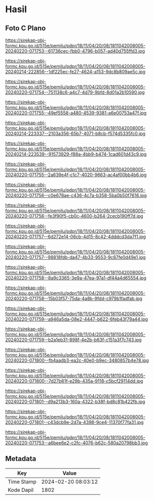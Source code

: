 # Hasil

## Foto C Plano

https://sirekap-obj-formc.kpu.go.id/515e/pemilu/pdpr/18/11/04/20/08/1811042008005-20240220-071753--61736cec-fbb0-4796-b057-ad40d755ffd3.jpg

https://sirekap-obj-formc.kpu.go.id/515e/pemilu/pdpr/18/11/04/20/08/1811042008005-20240214-222856--1df225ec-fe27-4624-a153-9dc8b809ae5c.jpg

https://sirekap-obj-formc.kpu.go.id/515e/pemilu/pdpr/18/11/04/20/08/1811042008005-20240220-071754--751138c6-a4c7-4d79-9bfd-8d01a2b10590.jpg

https://sirekap-obj-formc.kpu.go.id/515e/pemilu/pdpr/18/11/04/20/08/1811042008005-20240220-071755--49ef5558-a480-4539-9381-a6e00753a47f.jpg

https://sirekap-obj-formc.kpu.go.id/515e/pemilu/pdpr/18/11/04/20/08/1811042008005-20240214-223337--2103a356-65b7-4071-b8cb-f574d5335fc0.jpg

https://sirekap-obj-formc.kpu.go.id/515e/pemilu/pdpr/18/11/04/20/08/1811042008005-20240214-223539--91573929-f88a-4bb9-b474-1cad601d43c9.jpg

https://sirekap-obj-formc.kpu.go.id/515e/pemilu/pdpr/18/11/04/20/08/1811042008005-20240220-071755--2a639e4f-c1c7-4020-9663-ac4af00bb4b6.jpg

https://sirekap-obj-formc.kpu.go.id/515e/pemilu/pdpr/18/11/04/20/08/1811042008005-20240220-071756--c0e678ae-c436-4c7a-b358-5ba0b50f7616.jpg

https://sirekap-obj-formc.kpu.go.id/515e/pemilu/pdpr/18/11/04/20/08/1811042008005-20240220-071756--fe3f90f5-cb0c-4600-b264-2cecb190ff7d.jpg

https://sirekap-obj-formc.kpu.go.id/515e/pemilu/pdpr/18/11/04/20/08/1811042008005-20240220-071757--6d272e14-06cb-4d15-8c42-4dddcd3da7f1.jpg

https://sirekap-obj-formc.kpu.go.id/515e/pemilu/pdpr/18/11/04/20/08/1811042008005-20240220-071757--98818fdb-da47-4b33-9553-9c87fe0d49e1.jpg

https://sirekap-obj-formc.kpu.go.id/515e/pemilu/pdpr/18/11/04/20/08/1811042008005-20240220-071758--8a9c3365-3e9a-47ea-97a1-df44a4d65554.jpg

https://sirekap-obj-formc.kpu.go.id/515e/pemilu/pdpr/18/11/04/20/08/1811042008005-20240220-071758--15b03f57-75da-4a8b-9fdd-c979b1fadfab.jpg

https://sirekap-obj-formc.kpu.go.id/515e/pemilu/pdpr/18/11/04/20/08/1811042008005-20240220-071759--a946a5da-08e2-4447-b622-6feb43f79a44.jpg

https://sirekap-obj-formc.kpu.go.id/515e/pemilu/pdpr/18/11/04/20/08/1811042008005-20240220-071759--b2a1eb31-898f-4e2b-b63f-c151a3f7c743.jpg

https://sirekap-obj-formc.kpu.go.id/515e/pemilu/pdpr/18/11/04/20/08/1811042008005-20240220-071800--fb4aadb3-ea2c-40e0-b9ec-3480857b4e78.jpg

https://sirekap-obj-formc.kpu.go.id/515e/pemilu/pdpr/18/11/04/20/08/1811042008005-20240220-071800--7d27b61f-e29b-435a-9118-c5bcf29114dd.jpg

https://sirekap-obj-formc.kpu.go.id/515e/pemilu/pdpr/18/11/04/20/08/1811042008005-20240220-071801--d9a213b3-160a-4322-b38f-bd8c81b422fb.jpg

https://sirekap-obj-formc.kpu.go.id/515e/pemilu/pdpr/18/11/04/20/08/1811042008005-20240220-071801--c43dcb9e-2d7a-4398-9ce4-11370f77fa31.jpg

https://sirekap-obj-formc.kpu.go.id/515e/pemilu/pdpr/18/11/04/20/08/1811042008005-20240220-071753--a6bee6e2-c2fc-4076-b62c-580a20798bb3.jpg


## Metadata

| Key        | Value               |
| ---------- | ------------------- |
| Time Stamp | 2024-02-20 08:03:12 |
| Kode Dapil | 1802                |



